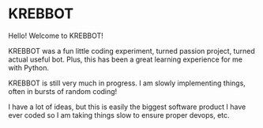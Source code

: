 # KREBBOT

Hello! Welcome to KREBBOT!

KREBBOT was a fun little coding experiment, turned passion project, turned actual useful bot. Plus, this has been a great learning experience for me with Python.

KREBBOT is still very much in progress. I am slowly implementing things, often in bursts of random coding!

I have a lot of ideas, but this is easily the biggest software product I have ever coded so I am taking things slow to ensure proper devops, etc.